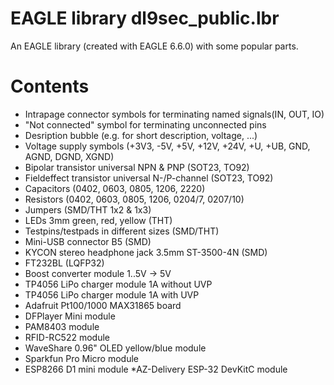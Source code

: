 # EAGLE library dl9sec_public.lbr
An EAGLE library (created with EAGLE 6.6.0) with some popular parts.

# Contents

* Intrapage connector symbols for terminating named signals(IN, OUT, IO)
* "Not connected" symbol for terminating unconnected pins
* Desription bubble (e.g. for short description, voltage, ...)
* Voltage supply symbols (+3V3, -5V, +5V, +12V, +24V, +U, +UB, GND, AGND, DGND, XGND)
* Bipolar transistor universal NPN & PNP (SOT23, TO92)
* Fieldeffect transistor universal N-/P-channel (SOT23, TO92)
* Capacitors (0402, 0603, 0805, 1206, 2220)
* Resistors (0402, 0603, 0805, 1206, 0204/7, 0207/10)
* Jumpers (SMD/THT 1x2 & 1x3)
* LEDs 3mm green, red, yellow (THT)
* Testpins/testpads in different sizes (SMD/THT)
* Mini-USB connector B5 (SMD)
* KYCON stereo headphone jack 3.5mm ST-3500-4N (SMD)
* FT232BL (LQFP32)
* Boost converter module 1..5V -> 5V
* TP4056 LiPo charger module 1A without UVP
* TP4056 LiPo charger module 1A with UVP
* Adafruit Pt100/1000 MAX31865 board
* DFPlayer Mini module
* PAM8403 module
* RFID-RC522 module
* WaveShare 0.96" OLED yellow/blue module
* Sparkfun Pro Micro module
* ESP8266 D1 mini module
*AZ-Delivery ESP-32 DevKitC module


  
